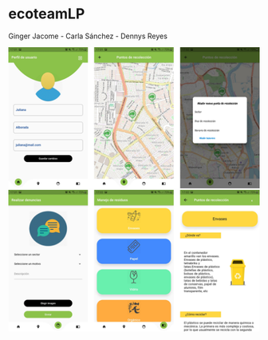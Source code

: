# ecoteamLP
Ginger Jacome - Carla Sánchez - Dennys Reyes

![alt text](https://raw.githubusercontent.com/carmsanc/ecoteamLP/master/pantalla1.png)
![alt text](https://raw.githubusercontent.com/carmsanc/ecoteamLP/master/pantalla2.png)

